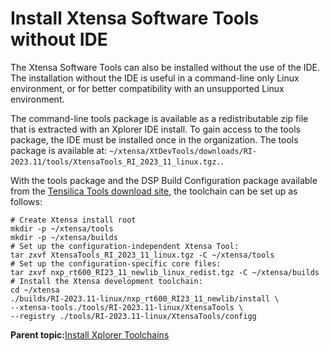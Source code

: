 # Install Xtensa Software Tools without IDE

The Xtensa Software Tools can also be installed without the use of the IDE. The installation without the IDE is useful in a command-line only Linux environment, or for better compatibility with an unsupported Linux environment.

The command-line tools package is available as a redistributable zip file that is extracted with an Xplorer IDE install. To gain access to the tools package, the IDE must be installed once in the organization. The tools package is available at: `~/xtensa/XtDevTools/downloads/RI-2023.11/tools/XtensaTools_RI_2023_11_linux.tgz.`.

With the tools package and the DSP Build Configuration package available from the [Tensilica Tools download site](https://tensilicatools.com/download/rt600-download-page/), the toolchain can be set up as follows:

```
# Create Xtensa install root
mkdir -p ~/xtensa/tools
mkdir -p ~/xtensa/builds
# Set up the configuration-independent Xtensa Tool:
tar zxvf XtensaTools_RI_2023_11_linux.tgz -C ~/xtensa/tools
# Set up the configuration-specific core files:
tar zxvf nxp_rt600_RI23_11_newlib_linux_redist.tgz -C ~/xtensa/builds
# Install the Xtensa development toolchain:
cd ~/xtensa
./builds/RI-2023.11-linux/nxp_rt600_RI23_11_newlib/install \
--xtensa-tools./tools/RI-2023.11-linux/XtensaTools \
--registry ./tools/RI-2023.11-linux/XtensaTools/configg
```

**Parent topic:**[Install Xplorer Toolchains](../topics/install_xplorer_toolchains.md)


